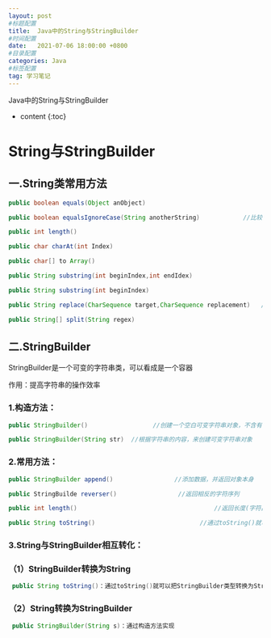 ```yaml
---
layout: post
#标题配置
title:  Java中的String与StringBuilder
#时间配置
date:   2021-07-06 18:00:00 +0800
#目录配置
categories: Java
#标签配置
tag: 学习笔记
---
```

Java中的String与StringBuilder

* content
{:toc}




# String与StringBuilder
## 一.String类常用方法
```java
public boolean equals(Object anObject)                                        //比较字符串的内容，严格区分大小写

public boolean equalsIgnoreCase(String anotherString)            //比较字符串的内容，忽略大小写

public int length()                                                                                //返回此字符串的长度

public char charAt(int Index)                                                             //返回指定索引处的char值

public char[] to Array()           															//将字符串拆分为字符数组后返回

public String substring(int beginIndex,int endIdex)                     //根据开头和结束索引进行截取，得到新                              的字符串（包含头，不包含尾）

public String substring(int beginIndex)                                          //从传入的索引处截取，截取到末尾，得到新的字符串

public String replace(CharSequence target,CharSequence replacement)   //使用新值，将字符串中的旧值替换，得到新的字符串

public String[] split(String regex)                                                   //根据传入的规则切割字符串，得到字符串数组
```

## 二.StringBuilder

StringBuilder是一个可变的字符串类，可以看成是一个容器

作用：提高字符串的操作效率

### 1.构造方法：
```java
public StringBuilder()                  //创建一个空白可变字符串对象，不含有任何内容

public StringBuilder(String str)  //根据字符串的内容，来创建可变字符串对象
```
### 2.常用方法：
```java
public StringBuilder append()                 //添加数据，并返回对象本身

public StringBuilde reverser()                 //返回相反的字符序列

public int length()                                      //返回长度(字符出现的个数)

public String toString()                             //通过toString()就可以实现把StringBuilder转换为String
```

### 3.String与StringBuilder相互转化：

### （1）StringBuilder转换为String
```java
 public String toString()：通过toString()就可以把StringBuilder类型转换为String类型
```
### （2）String转换为StringBuilder
```java
 public StringBuilder(String s)：通过构造方法实现
```
